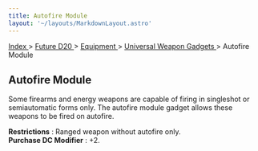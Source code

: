 ```yaml
---
title: Autofire Module
layout: '~/layouts/MarkdownLayout.astro'
---
```


[ Index ](/) > [ Future D20 ](/future.d20.srd) > [ Equipment ](/future.d20.srd/equipment) > [ Universal Weapon Gadgets ](/future.d20.srd/equipment/gadgets.universal.weapons) > Autofire Module

##  Autofire Module

Some firearms and energy weapons are capable of firing in singleshot or
semiautomatic forms only. The autofire module gadget allows these weapons to
be fired on autofire.

**Restrictions** : Ranged weapon without autofire only.  
**Purchase DC Modifier** : +2.

